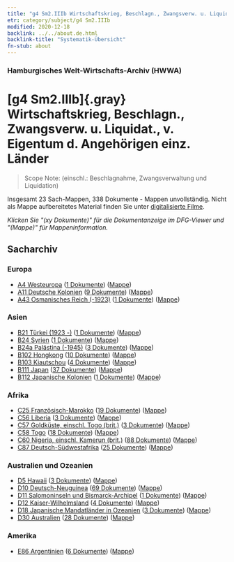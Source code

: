 ```yaml
---
title: "g4 Sm2.IIIb Wirtschaftskrieg, Beschlagn., Zwangsverw. u. Liquidat., v. Eigentum d. Angehörigen einz. Länder"
etr: category/subject/g4 Sm2.IIIb
modified: 2020-12-18
backlink: ../../about.de.html
backlink-title: "Systematik-Übersicht"
fn-stub: about
---
```


### Hamburgisches Welt-Wirtschafts-Archiv (HWWA)
# [g4 Sm2.IIIb]{.gray}&#8201; Wirtschaftskrieg, Beschlagn., Zwangsverw. u. Liquidat., v. Eigentum d. Angehörigen einz. Länder&#160; 


> Scope Note: (einschl.: Beschlagnahme, Zwangsverwaltung und Liquidation)



Insgesamt 23 Sach-Mappen, 338 Dokumente - Mappen unvollständig.
Nicht als Mappe aufbereitetes Material finden Sie unter [digitalisierte Filme](/film/h1_sh).

_Klicken Sie "(xy Dokumente)" für die Dokumentanzeige im DFG-Viewer und "(Mappe)" für Mappeninformation._

## Sacharchiv




### Europa

- [A4 Westeuropa](../../../geo/about.de.html#A4) (<a href="https://dfg-viewer.de/show/?tx_dlf[id]=https://pm20.zbw.eu/mets/sh/1408xx/140897/1444xx/144477/public.mets.de.xml" target="_blank">1 Dokumente</a>) ([Mappe](http://purl.org/pressemappe20/folder/sh/140897,144477))
- [A11 Deutsche Kolonien](../../../geo/about.de.html#A11) (<a href="https://dfg-viewer.de/show/?tx_dlf[id]=https://pm20.zbw.eu/mets/sh/1409xx/140960/1444xx/144477/public.mets.de.xml" target="_blank">9 Dokumente</a>) ([Mappe](http://purl.org/pressemappe20/folder/sh/140960,144477))
- [A43 Osmanisches Reich (-1923)](../../../geo/about.de.html#A43) (<a href="https://dfg-viewer.de/show/?tx_dlf[id]=https://pm20.zbw.eu/mets/sh/1410xx/141034/1444xx/144477/public.mets.de.xml" target="_blank">1 Dokumente</a>) ([Mappe](http://purl.org/pressemappe20/folder/sh/141034,144477))

### Asien

- [B21 Türkei (1923 -)](../../../geo/about.de.html#B21) (<a href="https://dfg-viewer.de/show/?tx_dlf[id]=https://pm20.zbw.eu/mets/sh/1411xx/141111/1444xx/144477/public.mets.de.xml" target="_blank">1 Dokumente</a>) ([Mappe](http://purl.org/pressemappe20/folder/sh/141111,144477))
- [B24 Syrien](../../../geo/about.de.html#B24) (<a href="https://dfg-viewer.de/show/?tx_dlf[id]=https://pm20.zbw.eu/mets/sh/1411xx/141114/1444xx/144477/public.mets.de.xml" target="_blank">1 Dokumente</a>) ([Mappe](http://purl.org/pressemappe20/folder/sh/141114,144477))
- [B24a Palästina (-1945)](../../../geo/about.de.html#B24a) (<a href="https://dfg-viewer.de/show/?tx_dlf[id]=https://pm20.zbw.eu/mets/sh/1411xx/141115/1444xx/144477/public.mets.de.xml" target="_blank">3 Dokumente</a>) ([Mappe](http://purl.org/pressemappe20/folder/sh/141115,144477))
- [B102 Hongkong](../../../geo/about.de.html#B102) (<a href="https://dfg-viewer.de/show/?tx_dlf[id]=https://pm20.zbw.eu/mets/sh/1412xx/141268/1444xx/144477/public.mets.de.xml" target="_blank">10 Dokumente</a>) ([Mappe](http://purl.org/pressemappe20/folder/sh/141268,144477))
- [B103 Kiautschou](../../../geo/about.de.html#B103) (<a href="https://dfg-viewer.de/show/?tx_dlf[id]=https://pm20.zbw.eu/mets/sh/1261xx/126163/1444xx/144477/public.mets.de.xml" target="_blank">4 Dokumente</a>) ([Mappe](http://purl.org/pressemappe20/folder/sh/126163,144477))
- [B111 Japan](../../../geo/about.de.html#B111) (<a href="https://dfg-viewer.de/show/?tx_dlf[id]=https://pm20.zbw.eu/mets/sh/1412xx/141272/1444xx/144477/public.mets.de.xml" target="_blank">37 Dokumente</a>) ([Mappe](http://purl.org/pressemappe20/folder/sh/141272,144477))
- [B112 Japanische Kolonien](../../../geo/about.de.html#B112) (<a href="https://dfg-viewer.de/show/?tx_dlf[id]=https://pm20.zbw.eu/mets/sh/1412xx/141273/1444xx/144477/public.mets.de.xml" target="_blank">1 Dokumente</a>) ([Mappe](http://purl.org/pressemappe20/folder/sh/141273,144477))

### Afrika

- [C25 Französisch-Marokko](../../../geo/about.de.html#C25) (<a href="https://dfg-viewer.de/show/?tx_dlf[id]=https://pm20.zbw.eu/mets/sh/1413xx/141358/1444xx/144477/public.mets.de.xml" target="_blank">19 Dokumente</a>) ([Mappe](http://purl.org/pressemappe20/folder/sh/141358,144477))
- [C56 Liberia](../../../geo/about.de.html#C56) (<a href="https://dfg-viewer.de/show/?tx_dlf[id]=https://pm20.zbw.eu/mets/sh/1414xx/141405/1444xx/144477/public.mets.de.xml" target="_blank">3 Dokumente</a>) ([Mappe](http://purl.org/pressemappe20/folder/sh/141405,144477))
- [C57 Goldküste, einschl. Togo (brit.)](../../../geo/about.de.html#C57) (<a href="https://dfg-viewer.de/show/?tx_dlf[id]=https://pm20.zbw.eu/mets/sh/1414xx/141406/1444xx/144477/public.mets.de.xml" target="_blank">3 Dokumente</a>) ([Mappe](http://purl.org/pressemappe20/folder/sh/141406,144477))
- [C58 Togo](../../../geo/about.de.html#C58) (<a href="https://dfg-viewer.de/show/?tx_dlf[id]=https://pm20.zbw.eu/mets/sh/1414xx/141408/1444xx/144477/public.mets.de.xml" target="_blank">18 Dokumente</a>) ([Mappe](http://purl.org/pressemappe20/folder/sh/141408,144477))
- [C60 Nigeria, einschl. Kamerun (brit.)](../../../geo/about.de.html#C60) (<a href="https://dfg-viewer.de/show/?tx_dlf[id]=https://pm20.zbw.eu/mets/sh/1414xx/141409/1444xx/144477/public.mets.de.xml" target="_blank">88 Dokumente</a>) ([Mappe](http://purl.org/pressemappe20/folder/sh/141409,144477))
- [C87 Deutsch-Südwestafrika](../../../geo/about.de.html#C87) (<a href="https://dfg-viewer.de/show/?tx_dlf[id]=https://pm20.zbw.eu/mets/sh/1414xx/141450/1444xx/144477/public.mets.de.xml" target="_blank">25 Dokumente</a>) ([Mappe](http://purl.org/pressemappe20/folder/sh/141450,144477))

### Australien und Ozeanien

- [D5 Hawaii](../../../geo/about.de.html#D5) (<a href="https://dfg-viewer.de/show/?tx_dlf[id]=https://pm20.zbw.eu/mets/sh/1415xx/141595/1444xx/144477/public.mets.de.xml" target="_blank">3 Dokumente</a>) ([Mappe](http://purl.org/pressemappe20/folder/sh/141595,144477))
- [D10 Deutsch-Neuguinea](../../../geo/about.de.html#D10) (<a href="https://dfg-viewer.de/show/?tx_dlf[id]=https://pm20.zbw.eu/mets/sh/1416xx/141601/1444xx/144477/public.mets.de.xml" target="_blank">69 Dokumente</a>) ([Mappe](http://purl.org/pressemappe20/folder/sh/141601,144477))
- [D11 Salomoninseln und Bismarck-Archipel](../../../geo/about.de.html#D11) (<a href="https://dfg-viewer.de/show/?tx_dlf[id]=https://pm20.zbw.eu/mets/sh/1416xx/141610/1444xx/144477/public.mets.de.xml" target="_blank">1 Dokumente</a>) ([Mappe](http://purl.org/pressemappe20/folder/sh/141610,144477))
- [D12 Kaiser-Wilhelmsland](../../../geo/about.de.html#D12) (<a href="https://dfg-viewer.de/show/?tx_dlf[id]=https://pm20.zbw.eu/mets/sh/1416xx/141612/1444xx/144477/public.mets.de.xml" target="_blank">4 Dokumente</a>) ([Mappe](http://purl.org/pressemappe20/folder/sh/141612,144477))
- [D18 Japanische Mandatländer in Ozeanien](../../../geo/about.de.html#D18) (<a href="https://dfg-viewer.de/show/?tx_dlf[id]=https://pm20.zbw.eu/mets/sh/1416xx/141618/1444xx/144477/public.mets.de.xml" target="_blank">3 Dokumente</a>) ([Mappe](http://purl.org/pressemappe20/folder/sh/141618,144477))
- [D30 Australien](../../../geo/about.de.html#D30) (<a href="https://dfg-viewer.de/show/?tx_dlf[id]=https://pm20.zbw.eu/mets/sh/1416xx/141621/1444xx/144477/public.mets.de.xml" target="_blank">28 Dokumente</a>) ([Mappe](http://purl.org/pressemappe20/folder/sh/141621,144477))

### Amerika

- [E86 Argentinien](../../../geo/about.de.html#E86) (<a href="https://dfg-viewer.de/show/?tx_dlf[id]=https://pm20.zbw.eu/mets/sh/1416xx/141692/1444xx/144477/public.mets.de.xml" target="_blank">6 Dokumente</a>) ([Mappe](http://purl.org/pressemappe20/folder/sh/141692,144477))



